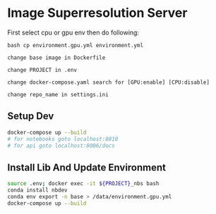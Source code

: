 # Image Superresolution Server

First select cpu or gpu env then do following:

`bash cp environment.gpu.yml environment.yml`

`change base image in Dockerfile`

`change PROJECT in .env`

`change docker-compose.yaml search for [GPU:enable] [CPU:disable]`

`change repo_name in settings.ini`



## Setup Dev

```bash
docker-compose up --build
# for notebooks goto localhost:8010
# for api goto localhost:8006/docs
```

## Install Lib And Update Environment

```bash
source .env; docker exec -it ${PROJECT}_nbs bash
conda install nbdev
conda env export -n base > /data/environment.gpu.yml
docker-compose up --build
```
